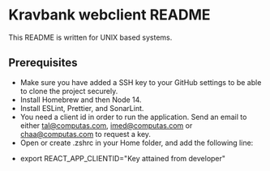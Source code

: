 # Kravbank webclient README

This README is written for UNIX based systems.

## Prerequisites

- Make sure you have added a SSH key to your GitHub settings to be able to clone the project securely.
- Install Homebrew and then Node 14.
- Install ESLint, Prettier, and SonarLint.
- You need a client id in order to run the application. Send an email to either tal@computas.com, imed@computas.com or chaa@computas.com to request a key.
- Open or create .zshrc in your Home folder, and add the following line:

* export REACT_APP_CLIENTID="Key attained from developer"
